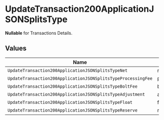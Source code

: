 # UpdateTransaction200ApplicationJSONSplitsType

**Nullable** for Transactions Details.



## Values

| Name                                                         | Value                                                        |
| ------------------------------------------------------------ | ------------------------------------------------------------ |
| `UpdateTransaction200ApplicationJSONSplitsTypeNet`           | net                                                          |
| `UpdateTransaction200ApplicationJSONSplitsTypeProcessingFee` | processing_fee                                               |
| `UpdateTransaction200ApplicationJSONSplitsTypeBoltFee`       | bolt_fee                                                     |
| `UpdateTransaction200ApplicationJSONSplitsTypeAdjustment`    | adjustment                                                   |
| `UpdateTransaction200ApplicationJSONSplitsTypeFloat`         | float                                                        |
| `UpdateTransaction200ApplicationJSONSplitsTypeReserve`       | reserve                                                      |